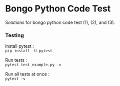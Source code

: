 # Bongo Python Code Test 

Solutions for bongo python code test (1), (2), and (3).

### Testing

Install pytest :<br>
`pip install -U pytest`


Run tests :<br>
`pytest test_example.py -v`


Run all tests at once :<br>
`pytest -v`

